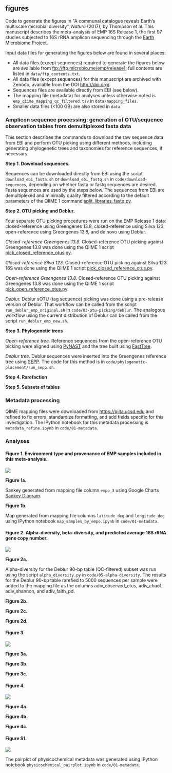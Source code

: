 ## figures

Code to generate the figures in "A communal catalogue reveals Earth’s multiscale microbial diversity", *Nature* (2017), by Thompson et al. This manuscript describes the meta-analysis of EMP 16S Release 1, the first 97 studies subjected to 16S rRNA amplicon sequencing through the [Earth Microbiome Project](http://www.earthmicrobiome.org).

Input data files for generating the figures below are found in several places:

* All data files (except sequences) required to generate the figures below are available from ftp://ftp.microbio.me/emp/release1; full contents are listed in `data/ftp_contents.txt`. 
* All data files (except sequences) for this manuscript are archived with Zenodo, available from the DOI http://doi.org/.
* Sequences files are available directly from EBI (see below).
* The mapping file (metadata) for analyses unless otherwise noted is `emp_qiime_mapping_qc_filtered.tsv` in `data/mapping_files`.
* Smaller data files (<100 GB) are also stored in `data`.

### Amplicon sequence processing: generation of OTU/sequence observation tables from demultiplexed fasta data

This section describes the commands to download the raw sequence data from EBI and perform OTU picking using different methods, including generating phylogenetic trees and taxonomies for reference sequences, if necessary.

**Step 1. Download sequences.** 

Sequences can be downloaded directly from EBI using the script `download_ebi_fasta.sh` or `download_ebi_fastq.sh` in `code/download-sequences`, depending on whether fasta or fastq sequences are desired. Fasta sequences are used by the steps below. The sequences from EBI are demultiplexed and minimally quality filtered according to the default parameters of the QIIME 1 command [split_libraries_fastq.py](http://qiime.org/scripts/split_libraries_fastq.html).

**Step 2. OTU picking and Deblur.** 

Four separate OTU picking procedures were run on the EMP Release 1 data: closed-reference using Greengenes 13.8, closed-reference using Silva 123, open-reference using Greengenes 13.8, and de novo using Deblur.

*Closed-reference Greengenes 13.8.* Closed-reference OTU picking against Greengenes 13.8 was done using the QIIME 1 script [pick_closed_reference_otus.py](http://qiime.org/scripts/pick_closed_reference_otus.html).

*Closed-reference Silva 123.* Closed-reference OTU picking against Silva 123 16S was done using the QIIME 1 script [pick_closed_reference_otus.py](http://qiime.org/scripts/pick_closed_reference_otus.html).

*Open-reference Greengenes 13.8.* Closed-reference OTU picking against Greengenes 13.8 was done using the QIIME 1 script [pick_open_reference_otus.py](http://qiime.org/scripts/pick_open_reference_otus.html).

*Deblur.* Deblur sOTU (tag sequence) picking was done using a pre-release version of Deblur. That workflow can be called from the script `run_deblur_emp_original.sh` in `code/03-otu-picking/deblur`. The analogous workflow using the current distribution of Deblur can be called from the script `run_deblur_emp_new.sh`.

**Step 3. Phylogenetic trees**

*Open-reference tree.* Reference sequences from the open-reference OTU picking were aligned using [PyNAST](https://biocore.github.io/pynast/) and the tree built using [FastTree](https://www.msi.umn.edu/sw/fasttree).

*Deblur tree.* Deblur sequences were inserted into the Greengenes reference tree using [SEPP](https://github.com/smirarab/sepp). The code for this method is in `code/phylogenetic-placement/run_sepp.sh`.

**Step 4. Rarefaction**


**Step 5. Subsets of tables**


### Metadata processing

QIIME mapping files were downloaded from https://qiita.ucsd.edu and refined to fix errors, standardize formatting, and add fields specific for this investigation. The IPython notebook for this metadata processing is `metadata_refine.ipynb` in `code/01-metadata`.

### Analyses

#### Figure 1. Environment type and provenance of EMP samples included in this meta-analysis. 

![](images/figure1_samples.png)

**Figure 1a.** 

Sankey generated from mapping file column `empo_3` using Google Charts [Sankey Diagram](https://developers.google.com/chart/interactive/docs/gallery/sankey).

**Figure 1b.** 

Map generated from mapping file columns `latitude_deg` and `longitude_deg` using IPython notebook `map_samples_by_empo.ipynb` in `code/01-metadata`.

#### Figure 2. Alpha-diversity, beta-diversity, and predicted average 16S rRNA gene copy number. 

![](images/figure2_abdiv.png)

**Figure 2a.**

Alpha-diversity for the Deblur 90-bp table (QC-filtered) subset was run using the script `alpha_diversity.py` in `code/05-alpha-diversity`. The results for the Deblur 90-bp table rarefied to 5000 sequences per sample were added to the mapping file as the columns adiv_observed_otus, adiv_chao1, adiv_shannon, and adiv_faith_pd.

**Figure 2b.**



**Figure 2c.**

**Figure 2d.**

#### Figure 3.

![](images/figure3_nestedness.png)

**Figure 3a.** 

**Figure 3b.** 

**Figure 3c.** 

#### Figure 4.

![](images/figure4_entropy.png)

**Figure 4a.** 

**Figure 4b.** 

**Figure 4c.** 



#### Figure S1.

![](images/figureS1_physicochemical.png)

The pairplot of physicochemical metadata was generated using IPython notebook `physicochemical_pairplot.ipynb` in `code/01-metadata`.
